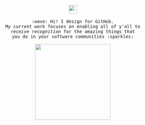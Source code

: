 <p align="center">
  <img src="https://gimg2.baidu.com/image_search/src=http%3A%2F%2Fimg.zcool.cn%2Fcommunity%2F019ec95a220b2aa80120ba3898bb30.gif&refer=http%3A%2F%2Fimg.zcool.cn&app=2002&size=f9999,10000&q=a80&n=0&g=0n&fmt=auto?sec=1657180017&t=e70ffe9e94f28daee218de9060c11a45" width="27px">
  <br><br>
  <samp>
    :wave: Hi! I design for GitHub.
    <br>My current work focuses on enabling all of y'all to
      <br><em>receive recognition</em> for the amazing things that
    <br>you do in your software communities :sparkles:<br><br>
    <img src="https://i.imgur.com/kdKhgx6.gif" width="240px" align="center">
<!--     <br><br>:coffee: Wanna chat? :point_right: @ me on <a href="https://twitter.com/pifafu">WX</a> -->
  </samp>
</p>

